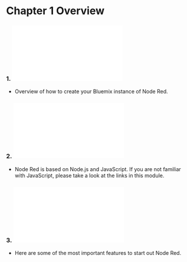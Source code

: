 # Chapter 1 Overview

### 1. ![Setting Up Bluemix](../Chapter%201%20-%20Getting%20Started/1.%20Setting%20Up%20Bluemix.md)

- Overview of how to create your Bluemix instance of Node Red. 

### 2. ![Prerequisite JavaScript Modules](../Chapter%201%20-%20Getting%20Started/2.%20Prerequisite%20JavaScript%20Modules.md)

- Node Red is based on Node.js and JavaScript. If you are not familiar with JavaScript, please take a look at the links in this module. 

### 3. ![Node Red Basics](../Chapter%201%20-%20Getting%20Started/3.%20Node%20Red%20Basics.md)

- Here are some of the most important features to start out Node Red. 

